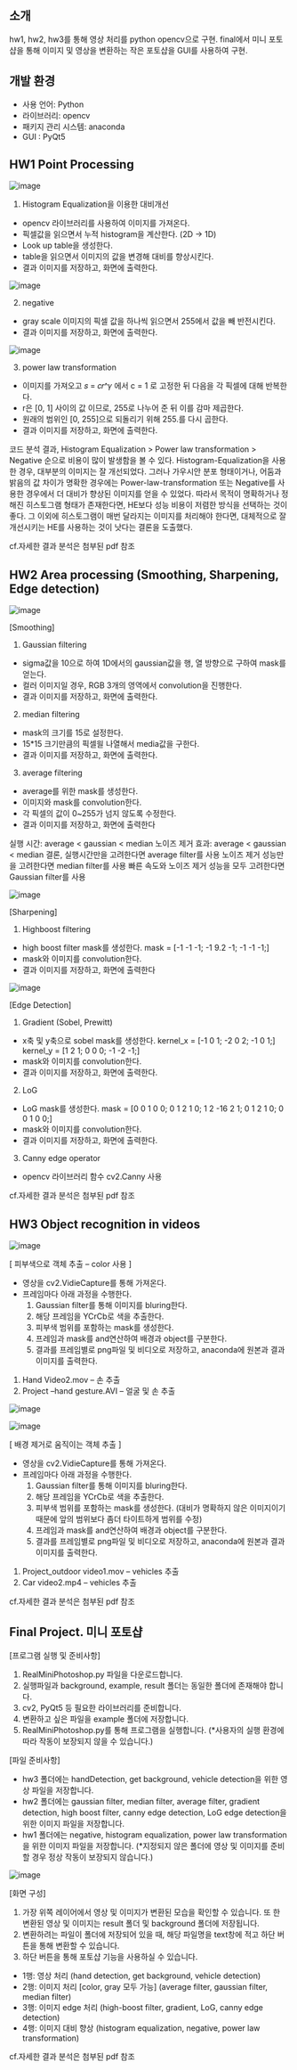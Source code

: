 ## **소개**
hw1, hw2, hw3를 통해 영상 처리를 python opencv으로 구현.
final에서 미니 포토샵을 통해 이미지 및 영상을 변환하는 작은 포토샵을 GUI를 사용하여 구현.

## 개발 환경

- 사용 언어: Python
- 라이브러리: opencv
- 패키지 관리 시스템: anaconda
- GUI : PyQt5

## HW1 Point Processing
![image](https://user-images.githubusercontent.com/63103070/124430498-32b78980-ddaa-11eb-8932-50a812794d40.png)

1. Histogram Equalization을 이용한 대비개선
 - opencv 라이브러리를 사용하여 이미지를 가져온다.
 - 픽셀값을 읽으면서 누적 histogram을 계산한다. (2D -> 1D)
 - Look up table을 생성한다.
 - table을 읽으면서 이미지의 값을 변경해 대비를 향상시킨다.
 - 결과 이미지를 저장하고, 화면에 출력한다.

![image](https://user-images.githubusercontent.com/63103070/124430531-3f3be200-ddaa-11eb-83a7-e9ddd570795a.png)

2. negative
 - gray scale 이미지의 픽셀 값을 하나씩 읽으면서 255에서 값을 빼 반전시킨다.
 - 결과 이미지를 저장하고, 화면에 출력한다.

![image](https://user-images.githubusercontent.com/63103070/124430575-4e229480-ddaa-11eb-8924-8f451fd16f31.png)

3. power law transformation
 - 이미지를 가져오고 𝑠 = 𝑐𝑟^𝛾 에서 c = 1 로 고정한 뒤 다음을 각 픽셀에 대해 반복한다.
 - r은 [0, 1] 사이의 값 이므로, 255로 나누어 준 뒤 이를 감마 제곱한다. 
 - 원래의 범위인 [0, 255]으로 되돌리기 위해 255.를 다시 곱한다.
 - 결과 이미지를 저장하고, 화면에 출력한다.
 
 코드 분석 결과, Histogram Equalization > Power law transformation > Negative 순으로 비용이
많이 발생함을 볼 수 있다. 
 Histogram-Equalization을 사용한 경우, 대부분의 이미지는 잘 개선되었다. 그러나 가우시안 분포 형태이거나, 어둠과 밝음의 값 차이가 명확한 경우에는 Power-law-transformation 또는 Negative를 사용한 경우에서 더 대비가 향상된 이미지를 얻을 수 있었다. 따라서 목적이 명확하거나 정해진 히스토그램 형태가 존재한다면, HE보다 성능 비용이 저렴한 방식을 선택하는 것이 좋다. 그 이외에 히스토그램이 매번 달라지는 이미지를 처리해야 한다면, 대체적으로 잘 개선시키는 HE를 사용하는 것이 낫다는 결론을 도출했다.

cf.자세한 결과 분석은 첨부된 pdf 참조

## HW2 Area processing (Smoothing, Sharpening, Edge detection)
![image](https://user-images.githubusercontent.com/63103070/124430649-6397be80-ddaa-11eb-8538-ea6a29bd5403.png)

[Smoothing]
1. Gaussian filtering
  - sigma값을 10으로 하여 1D에서의 gaussian값을 행, 열 방향으로 구하여 mask를 얻는다.
  - 컬러 이미지일 경우, RGB 3개의 영역에서 convolution을 진행한다.
  - 결과 이미지를 저장하고, 화면에 출력한다.
  
2. median filtering
  - mask의 크기를 15로 설정한다.
  - 15*15 크기만큼의 픽셀읠 나열해서 media값을 구한다.
  - 결과 이미지를 저장하고, 화면에 출력한다.

3. average filtering
  - average를 위한 mask를 생성한다.
  - 이미지와 mask를 convolution한다.
  - 각 픽셀의 값이 0~255가 넘지 않도록 수정한다.
  - 결과 이미지를 저장하고, 화면에 출력한다

실행 시간: average < gaussian < median
노이즈 제거 효과: average < gaussian < median
결론, 실행시간만을 고려한다면 average filter를 사용
노이즈 제거 성능만을 고려한다면 median filter를 사용
빠른 속도와 노이즈 제거 성능을 모두 고려한다면 Gaussian filter를 사용

![image](https://user-images.githubusercontent.com/63103070/124430715-790ce880-ddaa-11eb-9740-1223f44528d0.png)

[Sharpening]
1. Highboost filtering
  - high boost filter mask를 생성한다. 
      mask = [-1 -1 -1; -1 9.2 -1; -1 -1 -1;]
  - mask와 이미지를 convolution한다.
  - 결과 이미지를 저장하고, 화면에 출력한다

![image](https://user-images.githubusercontent.com/63103070/124430747-8924c800-ddaa-11eb-87f5-49739397f4ee.png)

[Edge Detection]
1. Gradient (Sobel, Prewitt)
  - x축 및 y축으로 sobel mask를 생성한다.
     kernel_x = [-1 0 1; -2 0 2; -1 0 1;]
     kernel_y = [1 2 1; 0 0 0; -1 -2 -1;]
  - mask와 이미지를 convolution한다.
  - 결과 이미지를 저장하고, 화면에 출력한다.
  
2. LoG
  - LoG mask를 생성한다.
      mask = [0 0 1 0 0; 0 1 2 1 0; 1 2 -16 2 1; 0 1 2 1 0; 0 0 1 0 0;]
  - mask와 이미지를 convolution한다.
  - 결과 이미지를 저장하고, 화면에 출력한다.
  
3. Canny edge operator
  - opencv 라이브러리 함수 cv2.Canny 사용

cf.자세한 결과 분석은 첨부된 pdf 참조

## HW3 Object recognition in videos
![image](https://user-images.githubusercontent.com/63103070/124430929-bb362a00-ddaa-11eb-81d0-079dfa00bcb5.png)

[ 피부색으로 객체 추출 – color 사용 ]
- 영상을 cv2.VidieCapture를 통해 가져온다.
- 프레임마다 아래 과정을 수행한다.
    1) Gaussian filter를 통해 이미지를 bluring한다.
    2) 해당 프레임을 YCrCb로 색을 추출한다.
    3) 피부색 범위를 포함하는 mask를 생성한다.
    4) 프레임과 mask를 and연산하여 배경과 object를 구분한다.
    5) 결과를 프레임별로 png파일 및 비디오로 저장하고, anaconda에 원본과 결과 이미지를 출력한다.

1. Hand Video2.mov – 손 추출
2. Project –hand gesture.AVI – 얼굴 및 손 추출

![image](https://user-images.githubusercontent.com/63103070/124430974-c8ebaf80-ddaa-11eb-85e8-f2503e2019ff.png)

![image](https://user-images.githubusercontent.com/63103070/124431066-e456ba80-ddaa-11eb-9831-7a7dae757ef6.png)

[ 배경 제거로 움직이는 객체 추출 ]
- 영상을 cv2.VidieCapture를 통해 가져온다.
- 프레임마다 아래 과정을 수행한다.
    1) Gaussian filter를 통해 이미지를 bluring한다.
    2) 해당 프레임을 YCrCb로 색을 추출한다.
    3) 피부색 범위를 포함하는 mask를 생성한다. 
        (대비가 명확하지 않은 이미지이기 때문에 앞의 범위보다 좀더 타이트하게 범위를 수정)
    4) 프레임과 mask를 and연산하여 배경과 object를 구분한다.
    5) 결과를 프레임별로 png파일 및 비디오로 저장하고, anaconda에 원본과 결과 이미지를 출력한다.
1. Project_outdoor video1.mov – vehicles 추출
2. Car video2.mp4 – vehicles 추출

cf.자세한 결과 분석은 첨부된 pdf 참조

## Final Project. 미니 포토샵
[프로그램 실행 및 준비사항]
1. RealMiniPhotoshop.py 파일을 다운로드합니다.
2. 실행파일과 background, example, result 폴더는 동일한 폴더에 존재해야 합니다.
3. cv2, PyQt5 등 필요한 라이브러리를 준비합니다.
4. 변환하고 싶은 파일을 example 폴더에 저장합니다.
5. RealMiniPhotoshop.py를 통해 프로그램을 실행합니다.
(*사용자의 실행 환경에 따라 작동이 보장되지 않을 수 있습니다.)

[파일 준비사항]
- hw3 폴더에는 handDetection, get background, vehicle detection을 위한 영상 파일을 저장합니다.
- hw2 폴더에는 gaussian filter, median filter, average filter, gradient detection, high boost filter, canny edge 
detection, LoG edge detection을 위한 이미지 파일을 저장합니다.
- hw1 폴더에는 negative, histogram equalization, power law transformation을 위한 이미지 파일을 저장합니다.
(*지정되지 않은 폴더에 영상 및 이미지를 준비할 경우 정상 작동이 보장되지 않습니다.)


![image](https://user-images.githubusercontent.com/63103070/124430052-a4430800-dda9-11eb-9ef1-2e5c85a67ac2.png)

[화면 구성]
1. 가장 위쪽 레이어에서 영상 및 이미지가 변환된 모습을 확인할 수 있습니다. 또
한 변환된 영상 및 이미지는 result 폴더 및 background 폴더에 저장됩니다.
2. 변환하려는 파일이 폴더에 저장되어 있을 때, 해당 파일명을 text창에 적고 하단
버튼을 통해 변환할 수 있습니다.
3. 하단 버튼을 통해 포토샵 기능을 사용하실 수 있습니다.
- 1행: 영상 처리
(hand detection, get background, vehicle detection)
- 2행: 이미지 처리 [color, gray 모두 가능]
(average filter, gaussian filter, median filter)
- 3행: 이미지 edge 처리
(high-boost filter, gradient, LoG, canny edge detection)
- 4행: 이미지 대비 향상
(histogram equalization, negative, power law transformation)

cf.자세한 결과 분석은 첨부된 pdf 참조
